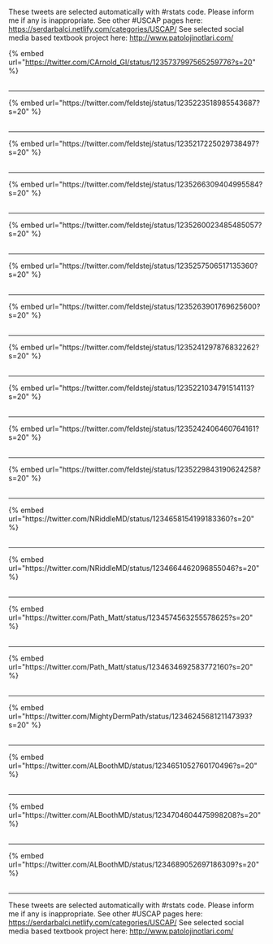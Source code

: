 

These tweets are selected automatically with #rstats code. Please inform me if any is inappropriate.
See other #USCAP pages here: https://serdarbalci.netlify.com/categories/USCAP/ 
See selected social media based textbook project here: http://www.patolojinotlari.com/

{% embed url="https://twitter.com/CArnold_GI/status/1235737997565259776?s=20" %}<br>
<br>
<hr>
{% embed url="https://twitter.com/feldstej/status/1235223518985543687?s=20" %}<br>
<br>
<hr>
{% embed url="https://twitter.com/feldstej/status/1235217225029738497?s=20" %}<br>
<br>
<hr>
{% embed url="https://twitter.com/feldstej/status/1235266309404995584?s=20" %}<br>
<br>
<hr>
{% embed url="https://twitter.com/feldstej/status/1235260023485485057?s=20" %}<br>
<br>
<hr>
{% embed url="https://twitter.com/feldstej/status/1235257506517135360?s=20" %}<br>
<br>
<hr>
{% embed url="https://twitter.com/feldstej/status/1235263901769625600?s=20" %}<br>
<br>
<hr>
{% embed url="https://twitter.com/feldstej/status/1235241297876832262?s=20" %}<br>
<br>
<hr>
{% embed url="https://twitter.com/feldstej/status/1235221034791514113?s=20" %}<br>
<br>
<hr>
{% embed url="https://twitter.com/feldstej/status/1235242406460764161?s=20" %}<br>
<br>
<hr>
{% embed url="https://twitter.com/feldstej/status/1235229843190624258?s=20" %}<br>
<br>
<hr>
{% embed url="https://twitter.com/NRiddleMD/status/1234658154199183360?s=20" %}<br>
<br>
<hr>
{% embed url="https://twitter.com/NRiddleMD/status/1234664462096855046?s=20" %}<br>
<br>
<hr>
{% embed url="https://twitter.com/Path_Matt/status/1234574563255578625?s=20" %}<br>
<br>
<hr>
{% embed url="https://twitter.com/Path_Matt/status/1234634692583772160?s=20" %}<br>
<br>
<hr>
{% embed url="https://twitter.com/MightyDermPath/status/1234624568121147393?s=20" %}<br>
<br>
<hr>
{% embed url="https://twitter.com/ALBoothMD/status/1234651052760170496?s=20" %}<br>
<br>
<hr>
{% embed url="https://twitter.com/ALBoothMD/status/1234704604475998208?s=20" %}<br>
<br>
<hr>
{% embed url="https://twitter.com/ALBoothMD/status/1234689052697186309?s=20" %}<br>
<br>
<hr>


These tweets are selected automatically with #rstats code. Please inform me if any is inappropriate.
See other #USCAP pages here: https://serdarbalci.netlify.com/categories/USCAP/ 
See selected social media based textbook project here: http://www.patolojinotlari.com/
